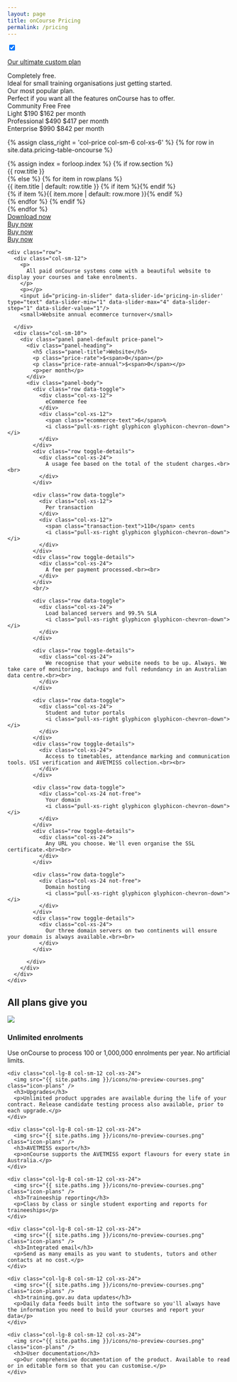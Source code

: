 ```yaml
---
layout: page
title: onCourse Pricing
permalink: /pricing
---
```


<input id="annual-toggle" checked data-toggle="toggle" data-on="Monthly" data-off="Annual" data-onstyle="primary" data-offstyle="info" type="checkbox">


<div class="clearfix pricing-container">

  <p class="pull-xs-right">
    <a role="button" href="{{base}}/pricing/ultimate" class="btn btn-secondary">Our ultimate custom plan</a>
  </p>

  <div class="row row-item row-simple-text">
    <div class="col-price col-sm-6 col-xs-6 col-item-1">
      Completely free.
    </div>
    <div class="col-price col-sm-6 col-xs-6 col-item-2">
      Ideal for small training organisations just getting started.
    </div>
    <div class="col-price col-sm-6 col-xs-6 col-item-3">
      Our most popular plan.
    </div>
    <div class="col-price col-sm-6 col-xs-6 col-item-4">
      Perfect if you want all the features onCourse has to offer.
    </div>
  </div>

  <div class="row row-item row-price-block">
    <div class="col-price col-sm-6 col-xs-6 col-item-1">
      <span class="col-label">Community</span>
      <span class="price-rate">Free</span>
      <span class="price-rate-annual">Free</span>
      <span class="col-text">&nbsp;</span>
    </div>
    <div class="col-price col-sm-6 col-xs-6 col-item-2 item-highlight">
      <span class="col-label">Light</span>
      <span class="price-rate">$190</span>
      <span class="price-rate-annual">$162</span>
      <span class="col-text">per month</span>
    </div>
    <div class="col-price col-sm-6 col-xs-6 col-item-3">
      <span class="col-label">Professional</span>
      <span class="price-rate">$490</span>
      <span class="price-rate-annual">$417</span>
      <span class="col-text">per month</span>
    </div>
    <div class="col-price col-sm-6 col-xs-6 col-item-4">
      <span class="col-label">Enterprise</span>
      <span class="price-rate">$990</span>
      <span class="price-rate-annual">$842</span>
      <span class="col-text">per month</span>
    </div>
  </div>

{% assign class_right = 'col-price col-sm-6 col-xs-6' %}
{% for row in site.data.pricing-table-oncourse %}
  <div class="row row-item row-details row-item-{{ forloop.index }}">
    {% assign index = forloop.index %}
    {% if row.section %}
      <div class="{{ class_right }} col-item-{{ forloop.index }} highlight">{{ row.title }}</div>
    {% else %}
      {% for item in row.plans %}
        <div class="{{ class_right }} col-item-{{ forloop.index }}">
          <span class="col-desc{% unless item %} has-no-plan{% endunless %}">
            {{ item.title | default: row.title }}
            {% if item %}<i class="glyphicon glyphicon-chevron-down"></i>{% endif %}
          </span>
          <div class="plan-details">
            {% if item %}{{ item.more | default: row.more }}{% endif %}
          </div>
        </div>
      {% endfor %}
    {% endif %}
  </div>
{% endfor %}

  <div class="row row-item">
    <div class="col-price col-sm-6 col-xs-6 col-item-1">
      <a role="button" href="{{base}}/download" class="btn btn-secondary">Download now</a>
    </div>
    <div class="col-price col-sm-6 col-xs-6 col-item-2 item-highlight">
      <a role="button" href="{{base}}/buy" class="btn btn-primary">Buy now</a>
    </div>
    <div class="col-price col-sm-6 col-xs-6 col-item-3">
      <a role="button" href="{{base}}/buy" class="btn btn-primary">Buy now</a>
    </div>
    <div class="col-price col-sm-6 col-xs-6 col-item-4">
      <a role="button" href="{{base}}/buy" class="btn btn-primary">Buy now</a>
    </div>
  </div>



  <div class="pricing-calculation">

    <div class="row">
      <div class="col-sm-12">
        <p>
          All paid onCourse systems come with a beautiful website to display your courses and take enrolments.
        </p>
        <p></p>
        <input id="pricing-in-slider" data-slider-id='pricing-in-slider' type="text" data-slider-min="1" data-slider-max="4" data-slider-step="1" data-slider-value="1"/>
        <small>Website annual ecommerce turnover</small>

      </div>
      <div class="col-sm-10">
        <div class="panel panel-default price-panel">
          <div class="panel-heading">
            <h5 class="panel-title">Website</h5>
            <p class="price-rate">$<span>0</span></p>
            <p class="price-rate-annual">$<span>0</span></p>
            <p>per month</p>
          </div>
          <div class="panel-body">
            <div class="row data-toggle">
              <div class="col-xs-12">
                eCommerce fee
              </div>
              <div class="col-xs-12">
                <span class="ecommerce-text">6</span>%
                <i class="pull-xs-right glyphicon glyphicon-chevron-down"></i>
              </div>
            </div>
            <div class="row toggle-details">
              <div class="col-xs-24">
                A usage fee based on the total of the student charges.<br><br>
              </div>
            </div>

            <div class="row data-toggle">
              <div class="col-xs-12">
                Per transaction
              </div>
              <div class="col-xs-12">
                <span class="transaction-text">110</span> cents
                <i class="pull-xs-right glyphicon glyphicon-chevron-down"></i>
              </div>
            </div>
            <div class="row toggle-details">
              <div class="col-xs-24">
                A fee per payment processed.<br><br>
              </div>
            </div>
            <br/>

            <div class="row data-toggle">
              <div class="col-xs-24">
                Load balanced servers and 99.5% SLA
                <i class="pull-xs-right glyphicon glyphicon-chevron-down"></i>
              </div>
            </div>

            <div class="row toggle-details">
              <div class="col-xs-24">
                We recognise that your website needs to be up. Always. We take care of monitoring, backups and full redundancy in an Australian data centre.<br><br>
              </div>
            </div>

            <div class="row data-toggle">
              <div class="col-xs-24">
                Student and tutor portals
                <i class="pull-xs-right glyphicon glyphicon-chevron-down"></i>
              </div>
            </div>
            <div class="row toggle-details">
              <div class="col-xs-24">
                Access to timetables, attendance marking and communication tools. USI verification and AVETMISS collection.<br><br>
              </div>
            </div>

            <div class="row data-toggle">
              <div class="col-xs-24 not-free">
                Your domain
                <i class="pull-xs-right glyphicon glyphicon-chevron-down"></i>
              </div>
            </div>
            <div class="row toggle-details">
              <div class="col-xs-24">
                Any URL you choose. We'll even organise the SSL certificate.<br><br>
              </div>
            </div>

            <div class="row data-toggle">
              <div class="col-xs-24 not-free">
                Domain hosting
                <i class="pull-xs-right glyphicon glyphicon-chevron-down"></i>
              </div>
            </div>
            <div class="row toggle-details">
              <div class="col-xs-24">
                Our three domain servers on two continents will ensure your domain is always available.<br><br>
              </div>
            </div>

          </div>
        </div>
      </div>
    </div>

  </div>

</div>

<div class="clearfix plans-support">
  <h2 class="text-xs-center">All plans give you</h2>
  <div class="row text-xs-center">
    <div class="col-lg-8 col-sm-12 col-xs-24">
      <img src="{{ site.paths.img }}/icons/no-preview-courses.png" class="icon-plans" />
      <h3>Unlimited enrolments</h3>
      <p>Use onCourse to process 100 or 1,000,000 enrolments per year. No artificial limits.</p>
    </div>

    <div class="col-lg-8 col-sm-12 col-xs-24">
      <img src="{{ site.paths.img }}/icons/no-preview-courses.png" class="icon-plans" />
      <h3>Upgrades</h3>
      <p>Unlimited product upgrades are available during the life of your contract. Release candidate testing process also available, prior to each upgrade.</p>
    </div>

    <div class="col-lg-8 col-sm-12 col-xs-24">
      <img src="{{ site.paths.img }}/icons/no-preview-courses.png" class="icon-plans" />
      <h3>AVETMISS export</h3>
      <p>onCourse supports the AVETMISS export flavours for every state in Australia.</p>
    </div>

    <div class="col-lg-8 col-sm-12 col-xs-24">
      <img src="{{ site.paths.img }}/icons/no-preview-courses.png" class="icon-plans" />
      <h3>Traineeship reporting</h3>
      <p>Class by class or single student exporting and reports for traineeships</p>
    </div>

    <div class="col-lg-8 col-sm-12 col-xs-24">
      <img src="{{ site.paths.img }}/icons/no-preview-courses.png" class="icon-plans" />
      <h3>Integrated email</h3>
      <p>Send as many emails as you want to students, tutors and other contacts at no cost.</p>
    </div>

    <div class="col-lg-8 col-sm-12 col-xs-24">
      <img src="{{ site.paths.img }}/icons/no-preview-courses.png" class="icon-plans" />
      <h3>training.gov.au data updates</h3>
      <p>Daily data feeds built into the software so you'll always have the information you need to build your courses and report your data</p>
    </div>

    <div class="col-lg-8 col-sm-12 col-xs-24">
      <img src="{{ site.paths.img }}/icons/no-preview-courses.png" class="icon-plans" />
      <h3>User documentation</h3>
      <p>Our comprehensive documentation of the product. Available to read or in editable form so that you can customise.</p>
    </div>
  </div>
</div>